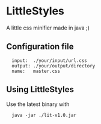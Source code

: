 # LittleStyles
A little css minifier made in java ;)   

## Configuration file
```styleconfig
  input:  ./your/input/url.css
  output: ./your/output/directory
  name:   master.css
```

## Using LittleStyles
Use the latest binary with
```shell
  java -jar ./lit-v1.0.jar
``` 
